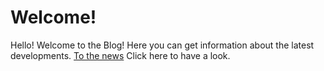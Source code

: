 # Welcome!

Hello! Welcome to the Blog! Here you can get information about the latest developments. [To the news](https://stoneclane-development.github.io/blog/news) Click here to have a look. 
